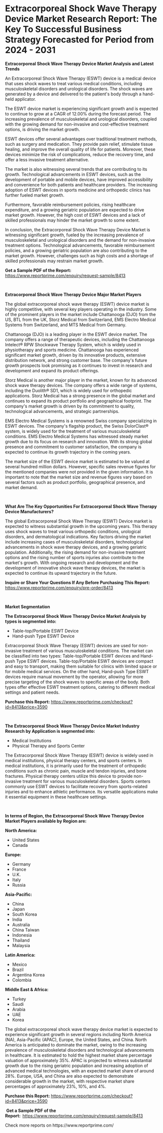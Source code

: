 <p><h1>Extracorporeal Shock Wave Therapy Device Market Research Report: The Key To Successful Business Strategy Forecasted for Period from 2024 - 2031</h1></p><p><strong>Extracorporeal Shock Wave Therapy Device Market Analysis and Latest Trends</strong></p>
<p><p>An Extracorporeal Shock Wave Therapy (ESWT) device is a medical device that uses shock waves to treat various medical conditions, including musculoskeletal disorders and urological disorders. The shock waves are generated by a device and delivered to the patient's body through a hand-held applicator.</p><p>The ESWT device market is experiencing significant growth and is expected to continue to grow at a CAGR of 12.00% during the forecast period. The increasing prevalence of musculoskeletal and urological disorders, coupled with the growing demand for non-invasive and cost-effective treatment options, is driving the market growth.</p><p>ESWT devices offer several advantages over traditional treatment methods, such as surgery and medication. They provide pain relief, stimulate tissue healing, and improve the overall quality of life for patients. Moreover, these devices minimize the risk of complications, reduce the recovery time, and offer a less invasive treatment alternative.</p><p>The market is also witnessing several trends that are contributing to its growth. Technological advancements in ESWT devices, such as the development of portable and mobile devices, have improved accessibility and convenience for both patients and healthcare providers. The increasing adoption of ESWT devices in sports medicine and orthopedic clinics has further fueled market growth.</p><p>Furthermore, favorable reimbursement policies, rising healthcare expenditure, and a growing geriatric population are expected to drive market growth. However, the high cost of ESWT devices and a lack of skilled professionals may hinder the market growth to some extent.</p><p>In conclusion, the Extracorporeal Shock Wave Therapy Device Market is witnessing significant growth, fueled by the increasing prevalence of musculoskeletal and urological disorders and the demand for non-invasive treatment options. Technological advancements, favorable reimbursement policies, and a growing geriatric population are also contributing to the market growth. However, challenges such as high costs and a shortage of skilled professionals may restrain market growth.</p></p>
<p><strong>Get a Sample PDF of the Report:&nbsp;</strong> <a href="https://www.reportprime.com/enquiry/request-sample/8413">https://www.reportprime.com/enquiry/request-sample/8413</a></p>
<p>&nbsp;</p>
<p><strong>Extracorporeal Shock Wave Therapy Device Major Market Players</strong></p>
<p><p>The global extracorporeal shock wave therapy (ESWT) device market is highly competitive, with several key players operating in the industry. Some of the prominent players in the market include Chattanooga (DJO) from the US, BTL from the UK, Storz Medical from Switzerland, EMS Electro Medical Systems from Switzerland, and MTS Medical from Germany.</p><p>Chattanooga (DJO) is a leading player in the ESWT device market. The company offers a range of therapeutic devices, including the Chattanooga Intelect® RPW Shockwave Therapy System, which is widely used in physiotherapy and sports medicine. Chattanooga has experienced significant market growth, driven by its innovative products, extensive distribution network, and strong customer base. The company's future growth prospects look promising as it continues to invest in research and development and expand its product offerings.</p><p>Storz Medical is another major player in the market, known for its advanced shock wave therapy devices. The company offers a wide range of systems, including the Duolith® SD1, which is widely used for orthopedic applications. Storz Medical has a strong presence in the global market and continues to expand its product portfolio and geographical footprint. The company's market growth is driven by its commitment to quality, technological advancements, and strategic partnerships.</p><p>EMS Electro Medical Systems is a renowned Swiss company specializing in ESWT devices. The company's flagship product, the Swiss DolorClast® system, is widely used for the treatment of various musculoskeletal conditions. EMS Electro Medical Systems has witnessed steady market growth due to its focus on research and innovation. With its strong global presence and commitment to customer satisfaction, the company is expected to continue its growth trajectory in the coming years.</p><p>The market size of the ESWT device market is estimated to be valued at several hundred million dollars. However, specific sales revenue figures for the mentioned companies were not provided in the given information. It is important to note that the market size and revenue figures vary based on several factors such as product portfolio, geographical presence, and market demand.</p></p>
<p>&nbsp;</p>
<p><strong>What Are The Key Opportunities For Extracorporeal Shock Wave Therapy Device Manufacturers?</strong></p>
<p><p>The global Extracorporeal Shock Wave Therapy (ESWT) Device market is expected to witness substantial growth in the upcoming years. This therapy uses shock waves to treat various orthopedic conditions, urological disorders, and dermatological indications. Key factors driving the market include increasing cases of musculoskeletal disorders, technological advancements in shock wave therapy devices, and a growing geriatric population. Additionally, the rising demand for non-invasive treatment options and the rising number of sports injuries also contribute to the market's growth. With ongoing research and development and the development of innovative shock wave therapy devices, the market is expected to continue its upward trajectory in the future.</p></p>
<p><strong>Inquire or Share Your Questions If Any Before Purchasing This Report:</strong> <a href="https://www.reportprime.com/enquiry/pre-order/8413">https://www.reportprime.com/enquiry/pre-order/8413</a></p>
<p>&nbsp;</p>
<p><strong>Market Segmentation</strong></p>
<p><strong>The Extracorporeal Shock Wave Therapy Device Market Analysis by types is segmented into:</strong></p>
<p><ul><li>Table-top/Portable ESWT Device</li><li>Hand-push Type ESWT Device</li></ul></p>
<p><p>Extracorporeal Shock Wave Therapy (ESWT) devices are used for non-invasive treatment of various musculoskeletal conditions. The market can be classified into two types: Table-top/Portable ESWT devices and Hand-push Type ESWT devices. Table-top/Portable ESWT devices are compact and easy to transport, making them suitable for clinics with limited space or for mobile medical services. On the other hand, Hand-push Type ESWT devices require manual movement by the operator, allowing for more precise targeting of the shock waves to specific areas of the body. Both types offer effective ESWT treatment options, catering to different medical settings and patient needs.</p></p>
<p><strong>Purchase this Report:&nbsp;</strong><a href="https://www.reportprime.com/checkout?id=8413&price=3590">https://www.reportprime.com/checkout?id=8413&price=3590</a></p>
<p>&nbsp;</p>
<p><strong>The Extracorporeal Shock Wave Therapy Device Market Industry Research by Application is segmented into:</strong></p>
<p><ul><li>Medical Institutions</li><li>Physical Therapy and Sports Center</li></ul></p>
<p><p>The Extracorporeal Shock Wave Therapy (ESWT) device is widely used in medical institutions, physical therapy centers, and sports centers. In medical institutions, it is primarily used for the treatment of orthopedic conditions such as chronic pain, muscle and tendon injuries, and bone fractures. Physical therapy centers utilize this device to provide non-invasive treatment for various musculoskeletal disorders. Sports centers commonly use ESWT devices to facilitate recovery from sports-related injuries and to enhance athletic performance. Its versatile applications make it essential equipment in these healthcare settings.</p></p>
<p>&nbsp;</p>
<p><strong>In terms of Region, the Extracorporeal Shock Wave Therapy Device Market Players available by Region are:</strong></p>
<p>
    <p> <strong> North America: </strong>
        <ul>
            <li>United States</li>
            <li>Canada</li>
        </ul>
        </p> 
    <p> <strong> Europe: </strong>
        <ul>
            <li>Germany</li>
            <li>France</li>
            <li>U.K.</li>
            <li>Italy</li>
            <li>Russia</li>
        </ul>
        </p> 
    <p> <strong> Asia-Pacific: </strong>
        <ul>
            <li>China</li>
            <li>Japan</li>
            <li>South Korea</li>
            <li>India</li>
            <li>Australia</li>
            <li>China Taiwan</li>
            <li>Indonesia</li>
            <li>Thailand</li>
            <li>Malaysia</li>
        </ul>
        </p> 
    <p> <strong> Latin America: </strong>
        <ul>
            <li>Mexico</li>
            <li>Brazil</li>
            <li>Argentina Korea</li>
            <li>Colombia</li>
        </ul>
        </p> 
    <p> <strong> Middle East & Africa: </strong>
        <ul>
            <li>Turkey</li>
            <li>Saudi</li>
            <li>Arabia</li>
            <li>UAE</li>
            <li>Korea</li>
        </ul>
    </p>
    </p>
<p><p>The global extracorporeal shock wave therapy device market is expected to experience significant growth in several regions including North America (NA), Asia-Pacific (APAC), Europe, the United States, and China. North America is anticipated to dominate the market, owing to the increasing prevalence of musculoskeletal disorders and technological advancements in healthcare. It is estimated to hold the highest market share percentage valuation of approximately 35%. APAC is projected to witness substantial growth due to the rising geriatric population and increasing adoption of advanced medical technologies, with an expected market share of around 28%. Europe, USA, and China are also expected to demonstrate considerable growth in the market, with respective market share percentages of approximately 23%, 10%, and 4%.</p></p>
<p><strong>Purchase this Report: </strong><a href="https://www.reportprime.com/checkout?id=8413&price=3590">https://www.reportprime.com/checkout?id=8413&price=3590</a></p>
<p>&nbsp;<strong>Get a Sample PDF of the Report:&nbsp;&nbsp;</strong><a href="https://www.reportprime.com/enquiry/request-sample/8413">https://www.reportprime.com/enquiry/request-sample/8413</a></p>
<p><strong></strong></p>
<p>Check more reports on https://www.reportprime.com/</p>